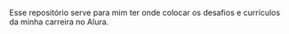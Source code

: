 Esse repositório serve para mim ter onde colocar os desafios e currículos da minha carreira no Alura.
